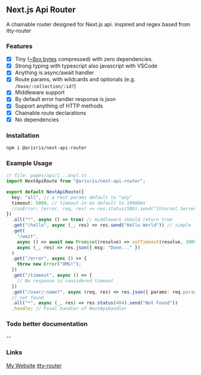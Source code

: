 ## Next.js Api Router

A chainable router designed for Next.js api. inspired and regex based from itty-router

### Features

- [x] Tiny ([~8xx bytes](https://bundlephobia.com/package/@arisris/next-api-router) compressed) with zero dependencies.
- [x] Strong typing with typescript also javascript with VSCode
- [x] Anything is async/await handler
- [x] Route params, with wildcards and optionals (e.g. `/base/:collection/:id?`)
- [x] Middleware support
- [x] By default error handler response is json
- [x] Support anything of HTTP methods
- [x] Chainable route declarations
- [x] No dependencies

### Installation

```bash
npm i @arisris/next-api-router
```

### Example Usage

```typescript
// file: pages/api/[...any].ts
import NextApiRoute from "@arisris/next-api-router";

export default NextApiRoute({
  key: "all", // a rest params default to "any"
  timeout: 5000, // timeout in ms default to 10000ms
  //onError: (error, req, res) => res.status(500).send("Internal Server Error") // By default handled with json response
})
  .all("*", async () => true) // middleware should return true
  .get("/hello", async (_, res) => res.send("Hello World")) // simple
  .get(
    "/wait",
    async () => await new Promise((resolve) => setTimeout(resolve, 3000)), // wait for 3000ms
    async (_, res) => res.json({ msg: "Done..." })
  )
  .get("/error", async () => {
    throw new Error("OMG!");
  })
  .get("/timeout", async () => {
    // No response is considered timeout
  })
  .get("/user/:name?", async (req, res) => res.json({ params: req.params }))
  // not found
  .all("*", async (_, res) => res.status(404).send("Not Found"))
  .handle; // Final handler of NextApiHandler
```

### Todo better documentation

--

### Links

[My Website](https://arisris.com/)
[itty-router](https://github.com/kwhitley/itty-router)
